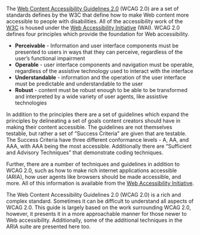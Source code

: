 The [Web Content Accessibility Guidelines
2.0](http://www.w3.org/TR/WCAG/) (WCAG 2.0) are a set of standards
defines by the W3C that define how to make Web content more accessible
to people with disabilities. All of the accessibility work of the
[W3C](http://www.w3.org/) is housed under the [Web Accessibility
Initiative](http://www.w3.org/WAI/) (WAI). WCAG 2.0 defines four
principles which provide the foundation for Web accessibility.

-   **Perceivable** - Information and user interface components must be
    presented to users in ways that they can perceive, regardless of the
    user’s functional impairment
-   **Operable** - user interface components and navigation must be
    operable, regardless of the assistive technology used to interact
    with the interface
-   **Understandable** - information and the operation of the user
    interface must be predictable and understandable to the user
-   **Robust** - content must be robust enough to be able to be
    transformed and interpreted by a wide variety of user agents, like
    assistive technologies

In addition to the principles there are a set of guidelines which expand
the principles by delineating a set of goals content creators should
have in making their content accessible. The guidelines are not
themselves testable, but rather a set of “Success Criteria” are given
that are testable. The Success Criteria have three different conformance
levels - A, AA, and AAA, with AAA being the most accessible.
Additionally there are “Sufficient and Advisory Techniques” that
demonstrate coding techniques.

Further, there are a number of techniques and guidelines in addition to
WCAG 2.0, such as how to make rich internet applications accessible
(ARIA), how user agents like browsers should be made accessible, and
more. All of this information is available from the [Web Accessibility
Initiative](http://www.w3.org/WAI/).

The Web Content Accessibility Guidelines 2.0 (WCAG 2.0) is a rich and
complex standard. Sometimes it can be difficult to understand all
aspects of WCAG 2.0. This guide is largely based on the work surrounding
WCAG 2.0, however, it presents it in a more approachable manner for
those newer to Web accessibility. Additionally, some of the additional
techniques in the ARIA suite are presented here too.
